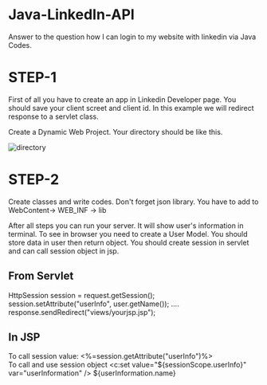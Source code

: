 # Java-LinkedIn-API
Answer to the question how I can login to my website with linkedin via Java Codes.

# STEP-1
First of all you have to create an app in Linkedin Developer page. You should save your client screet and client id. In this example we will redirect response to a servlet class.

Create a Dynamic Web Project.
Your directory should be like this.

![directory](https://user-images.githubusercontent.com/25286372/62293682-cc18eb00-b471-11e9-9e87-389026cf5896.PNG)

# STEP-2 
Create classes and write codes. Don't forget json library. You have to add to WebContent-> WEB_INF -> lib 

After all steps you can run your server. It will show user's information in terminal. To see in browser you need to create a User Model. You should store data in user then return object. You should create session in servlet and can call session object in jsp.

From Servlet
--------------
HttpSession session = request.getSession();
	session.setAttribute("userInfo", user.getName());
  ....
  response.sendRedirect("views/yourjsp.jsp");
  
 In JSP
 -----------------
To call session value:
  <%=session.getAttribute("userInfo")%>  
To call and use session object 
<c:set value="${sessionScope.userInfo}" var="userInformation" />
${userInformation.name}
